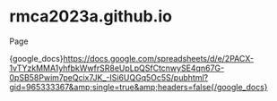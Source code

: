 # rmca2023a.github.io
Page

{google_docs}https://docs.google.com/spreadsheets/d/e/2PACX-1vTYzkMMA1yhfbkWwfrSR8eUpLpQSfCtcnwySE4qn67G-0pSB58Pwim7peQcix7JK_-ISi6UQGq5Oc5S/pubhtml?gid=965333367&amp;single=true&amp;headers=false{/google_docs}
